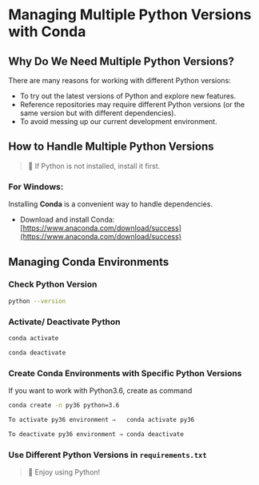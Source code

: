 # Managing Multiple Python Versions with Conda

## Why Do We Need Multiple Python Versions?

There are many reasons for working with different Python versions:

- To try out the latest versions of Python and explore new features.
- Reference repositories may require different Python versions (or the same version but with different dependencies).
- To avoid messing up our current development environment.

## How to Handle Multiple Python Versions

> 📌 If Python is not installed, install it first.

### For Windows:
Installing **Conda** is a convenient way to handle dependencies.

- Download and install Conda: [https://www.anaconda.com/download/success](https://www.anaconda.com/download/success)

## Managing Conda Environments

### Check Python Version
```bash
python --version
```
### Activate/ Deactivate Python
```bash
conda activate 
```
```bash
conda deactivate
```
### Create Conda Environments with Specific Python Versions
If you want to work with Python3.6, create as command

```bash
conda create -n py36 python=3.6
```

```bash
To activate py36 environment ⇒   conda activate py36
```
```bash
To deactivate py36 environment ⇒ conda deactivate
```

### Use Different Python Versions in `requirements.txt`

> 🎉 Enjoy using Python!